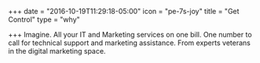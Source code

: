 +++
date = "2016-10-19T11:29:18-05:00"
icon = "pe-7s-joy"
title = "Get Control"
type = "why"

+++
Imagine. All your IT and Marketing services on one bill. One number to call for technical support and marketing assistance. From experts veterans in the digital marketing space.
<!--more-->

